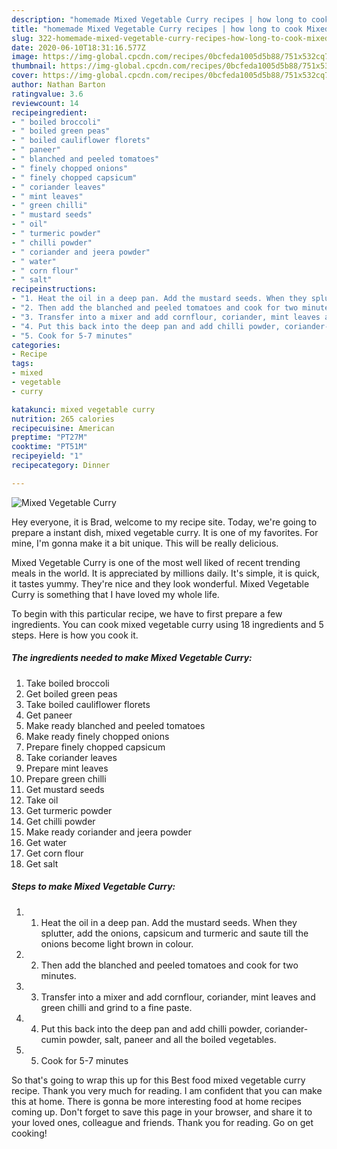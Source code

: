```yaml
---
description: "homemade Mixed Vegetable Curry recipes | how long to cook Mixed Vegetable Curry"
title: "homemade Mixed Vegetable Curry recipes | how long to cook Mixed Vegetable Curry"
slug: 322-homemade-mixed-vegetable-curry-recipes-how-long-to-cook-mixed-vegetable-curry
date: 2020-06-10T18:31:16.577Z
image: https://img-global.cpcdn.com/recipes/0bcfeda1005d5b88/751x532cq70/mixed-vegetable-curry-recipe-main-photo.jpg
thumbnail: https://img-global.cpcdn.com/recipes/0bcfeda1005d5b88/751x532cq70/mixed-vegetable-curry-recipe-main-photo.jpg
cover: https://img-global.cpcdn.com/recipes/0bcfeda1005d5b88/751x532cq70/mixed-vegetable-curry-recipe-main-photo.jpg
author: Nathan Barton
ratingvalue: 3.6
reviewcount: 14
recipeingredient:
- " boiled broccoli"
- " boiled green peas"
- " boiled cauliflower florets"
- " paneer"
- " blanched and peeled tomatoes"
- " finely chopped onions"
- " finely chopped capsicum"
- " coriander leaves"
- " mint leaves"
- " green chilli"
- " mustard seeds"
- " oil"
- " turmeric powder"
- " chilli powder"
- " coriander and jeera powder"
- " water"
- " corn flour"
- " salt"
recipeinstructions:
- "1. Heat the oil in a deep pan. Add the mustard seeds. When they splutter, add the onions, capsicum and turmeric and saute till the onions become light brown in colour."
- "2. Then add the blanched and peeled tomatoes and cook for two minutes."
- "3. Transfer into a mixer and add cornflour, coriander, mint leaves and green chilli and grind to a fine paste."
- "4. Put this back into the deep pan and add chilli powder, coriander-cumin powder, salt, paneer and all the boiled vegetables."
- "5. Cook for 5-7 minutes"
categories:
- Recipe
tags:
- mixed
- vegetable
- curry

katakunci: mixed vegetable curry 
nutrition: 265 calories
recipecuisine: American
preptime: "PT27M"
cooktime: "PT51M"
recipeyield: "1"
recipecategory: Dinner

---
```



![Mixed Vegetable Curry](https://img-global.cpcdn.com/recipes/0bcfeda1005d5b88/751x532cq70/mixed-vegetable-curry-recipe-main-photo.jpg)

Hey everyone, it is Brad, welcome to my recipe site. Today, we're going to prepare a instant dish, mixed vegetable curry. It is one of my favorites. For mine, I'm gonna make it a bit unique. This will be really delicious.

Mixed Vegetable Curry is one of the most well liked of recent trending meals in the world. It is appreciated by millions daily. It's simple, it is quick, it tastes yummy. They're nice and they look wonderful. Mixed Vegetable Curry is something that I have loved my whole life.




To begin with this particular recipe, we have to first prepare a few ingredients. You can cook mixed vegetable curry using 18 ingredients and 5 steps. Here is how you cook it.

<!--inarticleads1-->

##### The ingredients needed to make Mixed Vegetable Curry:

1. Take  boiled broccoli
1. Get  boiled green peas
1. Take  boiled cauliflower florets
1. Get  paneer
1. Make ready  blanched and peeled tomatoes
1. Make ready  finely chopped onions
1. Prepare  finely chopped capsicum
1. Take  coriander leaves
1. Prepare  mint leaves
1. Prepare  green chilli
1. Get  mustard seeds
1. Take  oil
1. Get  turmeric powder
1. Get  chilli powder
1. Make ready  coriander and jeera powder
1. Get  water
1. Get  corn flour
1. Get  salt




<!--inarticleads2-->

##### Steps to make Mixed Vegetable Curry:

1. 1. Heat the oil in a deep pan. Add the mustard seeds. When they splutter, add the onions, capsicum and turmeric and saute till the onions become light brown in colour.
1. 2. Then add the blanched and peeled tomatoes and cook for two minutes.
1. 3. Transfer into a mixer and add cornflour, coriander, mint leaves and green chilli and grind to a fine paste.
1. 4. Put this back into the deep pan and add chilli powder, coriander-cumin powder, salt, paneer and all the boiled vegetables.
1. 5. Cook for 5-7 minutes




So that's going to wrap this up for this Best food mixed vegetable curry recipe. Thank you very much for reading. I am confident that you can make this at home. There is gonna be more interesting food at home recipes coming up. Don't forget to save this page in your browser, and share it to your loved ones, colleague and friends. Thank you for reading. Go on get cooking!
